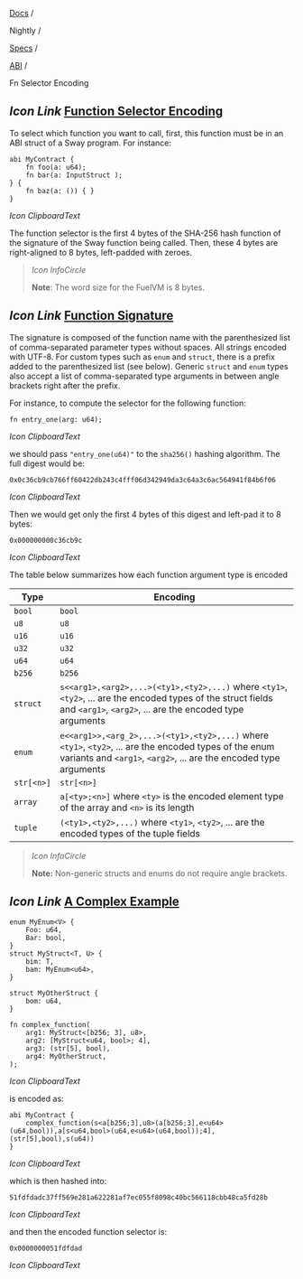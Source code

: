 [Docs](https://docs.fuel.network/) /

Nightly  /

[Specs](https://docs.fuel.network/docs/nightly/specs/) /

[ABI](https://docs.fuel.network/docs/nightly/specs/abi/) /

Fn Selector Encoding

## _Icon Link_ [Function Selector Encoding](https://docs.fuel.network/docs/nightly/specs/abi/fn-selector-encoding/\#function-selector-encoding)

To select which function you want to call, first, this function must be in an ABI struct of a Sway program. For instance:

```fuel_Box fuel_Box-idXKMmm-css
abi MyContract {
    fn foo(a: u64);
    fn bar(a: InputStruct );
} {
    fn baz(a: ()) { }
}
```

_Icon ClipboardText_

The function selector is the first 4 bytes of the SHA-256 hash function of the signature of the Sway function being called. Then, these 4 bytes are right-aligned to 8 bytes, left-padded with zeroes.

> _Icon InfoCircle_
>
> **Note**: The word size for the FuelVM is 8 bytes.

## _Icon Link_ [Function Signature](https://docs.fuel.network/docs/nightly/specs/abi/fn-selector-encoding/\#function-signature)

The signature is composed of the function name with the parenthesized list of comma-separated parameter types without spaces. All strings encoded with UTF-8. For custom types such as `enum` and `struct`, there is a prefix added to the parenthesized list (see below). Generic `struct` and `enum` types also accept a list of comma-separated type arguments in between angle brackets right after the prefix.

For instance, to compute the selector for the following function:

```fuel_Box fuel_Box-idXKMmm-css
fn entry_one(arg: u64);
```

_Icon ClipboardText_

we should pass `"entry_one(u64)"` to the `sha256()` hashing algorithm. The full digest would be:

```fuel_Box fuel_Box-idXKMmm-css
0x0c36cb9cb766ff60422db243c4fff06d342949da3c64a3c6ac564941f84b6f06
```

_Icon ClipboardText_

Then we would get only the first 4 bytes of this digest and left-pad it to 8 bytes:

```fuel_Box fuel_Box-idXKMmm-css
0x000000000c36cb9c
```

_Icon ClipboardText_

The table below summarizes how each function argument type is encoded

| Type | Encoding |
| --- | --- |
| `bool` | `bool` |
| `u8` | `u8` |
| `u16` | `u16` |
| `u32` | `u32` |
| `u64` | `u64` |
| `b256` | `b256` |
| `struct` | `s<<arg1>,<arg2>,...>(<ty1>,<ty2>,...)` where `<ty1>`, `<ty2>`, ... are the encoded types of the struct fields and `<arg1>`, `<arg2>`, ... are the encoded type arguments |
| `enum` | `e<<arg1>>,<arg_2>,...>(<ty1>,<ty2>,...)` where `<ty1>`, `<ty2>`, ... are the encoded types of the enum variants and `<arg1>`, `<arg2>`, ... are the encoded type arguments |
| `str[<n>]` | `str[<n>]` |
| `array` | `a[<ty>;<n>]` where `<ty>` is the encoded element type of the array and `<n>` is its length |
| `tuple` | `(<ty1>,<ty2>,...)` where `<ty1>`, `<ty2>`, ... are the encoded types of the tuple fields |

> _Icon InfoCircle_
>
> **Note:** Non-generic structs and enums do not require angle brackets.

## _Icon Link_ [A Complex Example](https://docs.fuel.network/docs/nightly/specs/abi/fn-selector-encoding/\#a-complex-example)

```fuel_Box fuel_Box-idXKMmm-css
enum MyEnum<V> {
    Foo: u64,
    Bar: bool,
}
struct MyStruct<T, U> {
    bim: T,
    bam: MyEnum<u64>,
}

struct MyOtherStruct {
    bom: u64,
}

fn complex_function(
    arg1: MyStruct<[b256; 3], u8>,
    arg2: [MyStruct<u64, bool>; 4],
    arg3: (str[5], bool),
    arg4: MyOtherStruct,
);
```

_Icon ClipboardText_

is encoded as:

```fuel_Box fuel_Box-idXKMmm-css
abi MyContract {
    complex_function(s<a[b256;3],u8>(a[b256;3],e<u64>(u64,bool)),a[s<u64,bool>(u64,e<u64>(u64,bool));4],(str[5],bool),s(u64))
}
```

_Icon ClipboardText_

which is then hashed into:

```fuel_Box fuel_Box-idXKMmm-css
51fdfdadc37ff569e281a622281af7ec055f8098c40bc566118cbb48ca5fd28b
```

_Icon ClipboardText_

and then the encoded function selector is:

```fuel_Box fuel_Box-idXKMmm-css
0x0000000051fdfdad
```

_Icon ClipboardText_